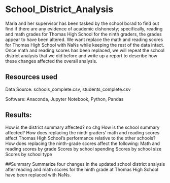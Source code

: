 # School_District_Analysis

Maria and her supervisor has been tasked by the school borad to find out find if there are any evidence of academic dishonesty; specifically, reading and math grades for Thomas High School for the ninth graders, the grades appear to have been altered. We want replace the math and reading scores for Thomas High School with NaNs while keeping the rest of the data intact. Once math and reading scores has been replaced, we will repeat the school district analysis that we did before and write up a report to describe how these changes affected the overall analysis.

## Resources used 
Data Source: schools_complete.csv, students_complete.csv

Software: Anaconda, Jupyter Notebook, Python, Pandas

## Results:

How is the district summary affected?
no chg
How is the school summary affected?
How does replacing the ninth graders’ math and reading scores affect Thomas High School’s performance relative to the other schools?
How does replacing the ninth-grade scores affect the following:
Math and reading scores by grade
Scores by school spending
Scores by school size
Scores by school type

##Summary
Summarize four changes in the updated school district analysis after reading and math scores for the ninth grade at Thomas High School have been replaced with NaNs.
